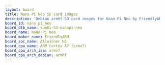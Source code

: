 ```yaml
---
layout: board
title: Nano Pi Neo SD card images
description: "Debian armhf SD card images for Nano Pi Neo by FriendlyARM, SoC: Allwinner H3, CPU ISA: armv7"
board_id: nano_pi_neo
board_dtb_name: sun8i-h3-nanopi-neo
board_name: Nano Pi Neo
board_maker_name: FriendlyARM
board_soc_name: Allwinner H3
board_cpu_name: ARM Cortex A7 (armv7)
board_cpu_arch_isa: armv7
board_cpu_arch_debian: armhf
---
```

